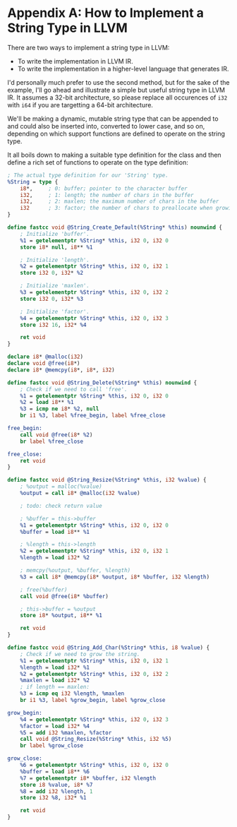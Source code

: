 # Appendix A: How to Implement a String Type in LLVM

There are two ways to implement a string type in LLVM:

- To write the implementation in LLVM IR.
- To write the implementation in a higher-level language that generates IR.

I'd personally much prefer to use the second method, but for the sake of the example, I'll go ahead and illustrate a simple but
useful string type in LLVM IR.  It assumes a 32-bit architecture, so please replace all occurences of `i32` with `i64` if you
are targetting a 64-bit architecture.

We'll be making a dynamic, mutable string type that can be appended to and could also be inserted into, converted to lower case,
and so on, depending on which support functions are defined to operate on the string type.

It all boils down to making a suitable type definition for the class and then define a rich set of functions to operate on the type
definition:

```ll
; The actual type definition for our 'String' type.
%String = type {
	i8*,     ; 0: buffer; pointer to the character buffer
	i32,     ; 1: length; the number of chars in the buffer
	i32,     ; 2: maxlen; the maximum number of chars in the buffer
	i32      ; 3: factor; the number of chars to preallocate when growing
}

define fastcc void @String_Create_Default(%String* %this) nounwind {
	; Initialize 'buffer'.
	%1 = getelementptr %String* %this, i32 0, i32 0
	store i8* null, i8** %1

	; Initialize 'length'.
	%2 = getelementptr %String* %this, i32 0, i32 1
	store i32 0, i32* %2

	; Initialize 'maxlen'.
	%3 = getelementptr %String* %this, i32 0, i32 2
	store i32 0, i32* %3

	; Initialize 'factor'.
	%4 = getelementptr %String* %this, i32 0, i32 3
	store i32 16, i32* %4

	ret void
}

declare i8* @malloc(i32)
declare void @free(i8*)
declare i8* @memcpy(i8*, i8*, i32)

define fastcc void @String_Delete(%String* %this) nounwind {
	; Check if we need to call 'free'.
	%1 = getelementptr %String* %this, i32 0, i32 0
	%2 = load i8** %1
	%3 = icmp ne i8* %2, null
	br i1 %3, label %free_begin, label %free_close

free_begin:
	call void @free(i8* %2)
	br label %free_close

free_close:
	ret void
}

define fastcc void @String_Resize(%String* %this, i32 %value) {
	; %output = malloc(%value)
	%output = call i8* @malloc(i32 %value)

	; todo: check return value

	; %buffer = this->buffer
	%1 = getelementptr %String* %this, i32 0, i32 0
	%buffer = load i8** %1

	; %length = this->length
	%2 = getelementptr %String* %this, i32 0, i32 1
	%length = load i32* %2

	; memcpy(%output, %buffer, %length)
	%3 = call i8* @memcpy(i8* %output, i8* %buffer, i32 %length)

	; free(%buffer)
	call void @free(i8* %buffer)

	; this->buffer = %output
	store i8* %output, i8** %1

	ret void
}

define fastcc void @String_Add_Char(%String* %this, i8 %value) {
	; Check if we need to grow the string.
	%1 = getelementptr %String* %this, i32 0, i32 1
	%length = load i32* %1
	%2 = getelementptr %String* %this, i32 0, i32 2
	%maxlen = load i32* %2
	; if length == maxlen:
	%3 = icmp eq i32 %length, %maxlen
	br i1 %3, label %grow_begin, label %grow_close

grow_begin:
	%4 = getelementptr %String* %this, i32 0, i32 3
	%factor = load i32* %4
	%5 = add i32 %maxlen, %factor
	call void @String_Resize(%String* %this, i32 %5)
	br label %grow_close

grow_close:
	%6 = getelementptr %String* %this, i32 0, i32 0
	%buffer = load i8** %6
	%7 = getelementptr i8* %buffer, i32 %length
	store i8 %value, i8* %7
	%8 = add i32 %length, 1
	store i32 %8, i32* %1

	ret void
}
```
